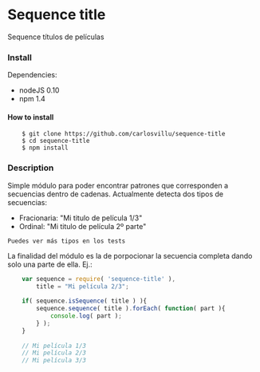 Sequence title
=============

Sequence títulos de películas

### Install

Dependencies: 

* nodeJS 0.10
* npm 1.4

#### How to install

        $ git clone https://github.com/carlosvillu/sequence-title
        $ cd sequence-title
        $ npm install


### Description

Simple módulo para poder encontrar patrones que corresponden a secuencias dentro de cadenas. Actualmente detecta dos tipos de secuencias:

* Fracionaria: "Mi titulo de película 1/3"
* Ordinal: "Mi titulo de película 2º parte"

`Puedes ver más tipos en los tests`

La finalidad del módulo es la de porpocionar la secuencia completa dando solo una parte de ella.
Ej.:

```js
	var sequence = require( 'sequence-title' ),
		title = "Mi película 2/3";
	
	if( sequence.isSequence( title ) ){
		sequence.sequence( title ).forEach( function( part ){
			console.log( part );
		} );
	}
	
	// Mi película 1/3
	// Mi película 2/3
	// Mi película 3/3
	
```




